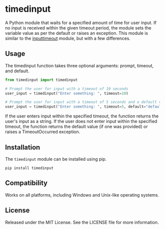 # timedinput 
A Python module that waits for a specified amount of time for user input. If no input is received within the given timeout period, the module sets the variable value as per the default or raises an exception. This module is similar to the [inputtimeout](https://pypi.org/project/inputimeout/) module, but with a few differences.

## Usage
The timedinput function takes three optional arguments: prompt, timeout, and default.
```py
from timedinput import timedinput

# Prompt the user for input with a timeout of 10 seconds
user_input = timedinput("Enter something: ", timeout=10)

# Prompt the user for input with a timeout of 5 seconds and a default value of "default"
user_input = timedinput("Enter something: ", timeout=5, default="default")
```
If the user enters input within the specified timeout, the function returns the user's input as a string. If the user does not enter input within the specified timeout, the function returns the default value (if one was provided) or raises a TimeoutOccurred exception.

## Installation
The `timedinput` module can be installed using pip.
```
pip install timedinput
```

## Compatibility
Works on all platforms, including Windows and Unix-like operating systems.

## License
Released under the MIT License. See the LICENSE file for more information.